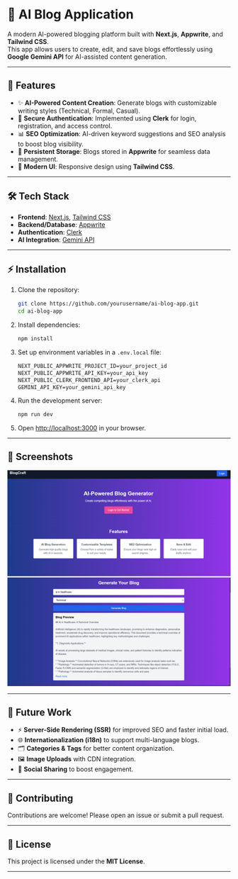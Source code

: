 # 📝 AI Blog Application

A modern AI-powered blogging platform built with **Next.js**, **Appwrite**, and **Tailwind CSS**.  
This app allows users to create, edit, and save blogs effortlessly using **Google Gemini API** for AI-assisted content generation.

---

## 🚀 Features

- ✨ **AI-Powered Content Creation**: Generate blogs with customizable writing styles (Technical, Formal, Casual).  
- 🔑 **Secure Authentication**: Implemented using **Clerk** for login, registration, and access control.  
- 📊 **SEO Optimization**: AI-driven keyword suggestions and SEO analysis to boost blog visibility.  
- 💾 **Persistent Storage**: Blogs stored in **Appwrite** for seamless data management.  
- 🎨 **Modern UI**: Responsive design using **Tailwind CSS**.  

---

## 🛠 Tech Stack

- **Frontend**: [Next.js](https://nextjs.org/), [Tailwind CSS](https://tailwindcss.com/)  
- **Backend/Database**: [Appwrite](https://appwrite.io/)  
- **Authentication**: [Clerk](https://clerk.com/)  
- **AI Integration**: [Gemini API](https://ai.google.dev/)  

---

## ⚡ Installation

1. Clone the repository:
   ```bash
   git clone https://github.com/yourusername/ai-blog-app.git
   cd ai-blog-app
   ```

2. Install dependencies:
   ```bash
   npm install
   ```

3. Set up environment variables in a `.env.local` file:
   ```env
   NEXT_PUBLIC_APPWRITE_PROJECT_ID=your_project_id
   NEXT_PUBLIC_APPWRITE_API_KEY=your_api_key
   NEXT_PUBLIC_CLERK_FRONTEND_API=your_clerk_api
   GEMINI_API_KEY=your_gemini_api_key
   ```

4. Run the development server:
   ```bash
   npm run dev
   ```

5. Open [http://localhost:3000](http://localhost:3000) in your browser.

---

## 📸 Screenshots


![Homepage](./public/screenshots/home.png)  
![Generate](./public/screenshots/generateBlog.png)  

---

## 🔮 Future Work

- ⚡ **Server-Side Rendering (SSR)** for improved SEO and faster initial load.  
- 🌐 **Internationalization (i18n)** to support multi-language blogs.  
- 🗂 **Categories & Tags** for better content organization.  
- 🖼 **Image Uploads** with CDN integration.  
- 📢 **Social Sharing** to boost engagement.  

---

## 🤝 Contributing

Contributions are welcome! Please open an issue or submit a pull request.

---

## 📜 License

This project is licensed under the **MIT License**.

---
